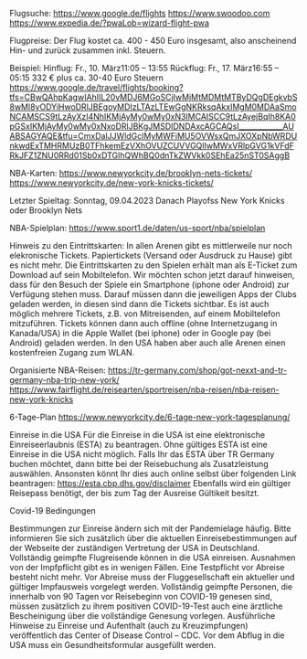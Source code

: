 Flugsuche:
https://www.google.de/flights
https://www.swoodoo.com
https://www.expedia.de/?pwaLob=wizard-flight-pwa

Flugpreise:
Der Flug kostet ca. 400 - 450 Euro insgesamt, also anscheinend Hin- und zurück zusammen inkl. Steuern.

Beispiel: 
Hinflug: Fr., 10. März11:05 – 13:55
Rückflug: Fr., 17. März16:55 – 05:15
332 € plus ca. 30-40 Euro Steuern
https://www.google.de/travel/flights/booking?tfs=CBwQAhpKagwIAhIIL20vMDJ6MGoSCjIwMjMtMDMtMTByDQgDEgkvbS8wMl8yODYiHwoDRlJBEgoyMDIzLTAzLTEwGgNKRksqAkxIMgM0MDAaSmoNCAMSCS9tLzAyXzI4NhIKMjAyMy0wMy0xN3IMCAISCC9tLzAyejBqIh8KA0pGSxIKMjAyMy0wMy0xNxoDRlJBKgJMSDIDNDAxcAGCAQsI____________AUABSAGYAQE&tfu=CmxDalJJWldGclMyMWFiMU5OVWsxQmJXOXpNbWRDUnkwdExTMHRMUzB0TFhkemEzVXhOVUZCUVVGQlIwMWxVRlpGVG1kVFdFRkJFZ1ZNU0RRd01Sb0xDTGlhQWhBQ0dnTkZWVkk0SEhEa25nST0SAggB


NBA-Karten:
https://www.newyorkcity.de/brooklyn-nets-tickets/
https://www.newyorkcity.de/new-york-knicks-tickets/

Letzter Spieltag: Sonntag, 09.04.2023
Danach Playofss
New York Knicks oder Brooklyn Nets

NBA-Spielplan:
https://www.sport1.de/daten/us-sport/nba/spielplan

Hinweis zu den Eintrittskarten:
In allen Arenen gibt es mittlerweile nur noch elekronische Tickets. Papiertickets (Versand oder Ausdruck zu Hause) gibt es nicht mehr. Die Eintrittskarten zu den Spielen erhält man als E-Ticket zum Download auf sein Mobiltelefon. 
Wir möchten schon jetzt darauf hinweisen, dass für den Besuch der Spiele ein Smartphone (iphone oder Android) zur Verfügung stehen muss. Darauf müssen dann die jeweiligen Apps der Clubs geladen werden, in diesen sind dann die Tickets sichtbar. 
Es ist auch möglich mehrere Tickets, z.B. von Mitreisenden, auf einem Mobiltelefon mitzuführen. Tickets können dann auch offline (ohne Internetzugang in Kanada/USA) in die Apple Wallet (bei iphone) oder in Google pay (bei Android) geladen werden. 
In den USA haben aber auch alle Arenen einen kostenfreien Zugang zum WLAN.

Organisierte NBA-Reisen:
https://tr-germany.com/shop/got-nexxt-and-tr-germany-nba-trip-new-york/
https://www.fairflight.de/reisearten/sportreisen/nba-reisen/nba-reisen-new-york-knicks

6-Tage-Plan
https://www.newyorkcity.de/6-tage-new-york-tagesplanung/

Einreise in die USA 
Für die Einreise in die USA ist eine elektronische Einreiseerlaubnis (ESTA) zu beantragen. Ohne gültiges ESTA ist eine Einreise in die USA nicht möglich. Falls Ihr das ESTA über TR Germany buchen möchtet, dann bitte bei der Reisebuchung als Zusatzleistung auswählen. Ansonsten könnt Ihr dies auch online selbst über folgenden Link beantragen: https://esta.cbp.dhs.gov/disclaimer
Ebenfalls wird ein gültiger Reisepass benötigt, der bis zum Tag der Ausreise Gültikeit besitzt.

Covid-19 Bedingungen

Bestimmungen zur Einreise ändern sich mit der Pandemielage häufig. Bitte informieren Sie sich zusätzlich über die aktuellen Einreisebestimmungen auf der Webseite der zuständigen Vertretung der USA in Deutschland.
Vollständig geimpfte Flugreisende können in die USA einreisen. Ausnahmen von der Impfpflicht gibt es in wenigen Fällen. Eine Testpflicht vor Abreise besteht nicht mehr.
Vor Abreise muss der Fluggesellschaft ein aktueller und gültiger Impfausweis vorgelegt werden.
Vollständig geimpfte Personen, die innerhalb von 90 Tagen vor Reisebeginn von COVID-19 genesen sind, müssen zusätzlich zu ihrem positiven COVID-19-Test auch eine ärztliche Bescheinigung über die vollständige Genesung vorlegen.
Ausführliche Hinweise zu Einreise und Aufenthalt (auch zu Kreuzimpfungen) veröffentlich das Center of Disease Control – CDC.
Vor dem Abflug in die USA muss ein Gesundheitsformular ausgefüllt werden.







